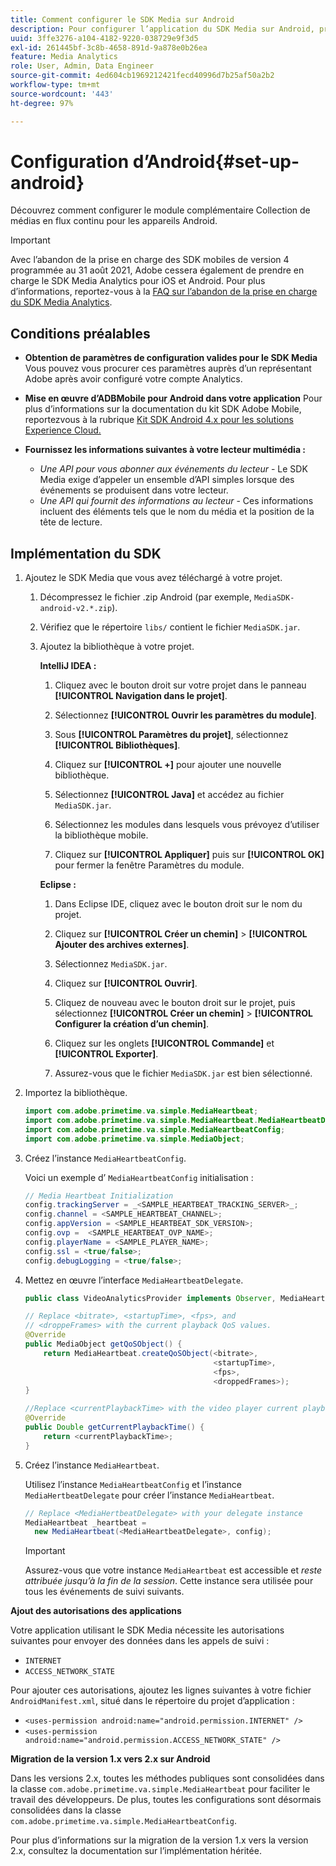 ```yaml
---
title: Comment configurer le SDK Media sur Android
description: Pour configurer l’application du SDK Media sur Android, procédez comme suit.
uuid: 3ffe3276-a104-4182-9220-038729e9f3d5
exl-id: 261445bf-3c8b-4658-891d-9a878e0b26ea
feature: Media Analytics
role: User, Admin, Data Engineer
source-git-commit: 4ed604cb1969212421fecd40996d7b25af50a2b2
workflow-type: tm+mt
source-wordcount: '443'
ht-degree: 97%

---
```


# Configuration d’Android{#set-up-android}

Découvrez comment configurer le module complémentaire Collection de médias en flux continu pour les appareils Android.

>[!IMPORTANT]
>
>Avec l’abandon de la prise en charge des SDK mobiles de version 4 programmée au 31 août 2021, Adobe cessera également de prendre en charge le SDK Media Analytics pour iOS et Android.  Pour plus d’informations, reportez-vous à la [FAQ sur l’abandon de la prise en charge du SDK Media Analytics](/help/additional-resources/end-of-support-faqs.md).


## Conditions préalables

* **Obtention de paramètres de configuration valides pour le SDK Media** Vous pouvez vous procurer ces paramètres auprès d’un représentant Adobe après avoir configuré votre compte Analytics.
* **Mise en œuvre d’ADBMobile pour Android dans votre application** Pour plus d’informations sur la documentation du kit SDK Adobe Mobile, reportezvous à la rubrique [Kit SDK Android 4.x pour les solutions Experience Cloud.](https://experienceleague.adobe.com/docs/mobile-services/android/overview.html?lang=fr)

* **Fournissez les informations suivantes à votre lecteur multimédia :**
   * *Une API pour vous abonner aux événements du lecteur* - Le SDK Media exige d’appeler un ensemble d’API simples lorsque des événements se produisent dans votre lecteur.
   * *Une API qui fournit des informations au lecteur* - Ces informations incluent des éléments tels que le nom du média et la position de la tête de lecture.

## Implémentation du SDK

1. Ajoutez le SDK Media que vous avez téléchargé à votre projet.

   1. Décompressez le fichier .zip Android (par exemple, `MediaSDK-android-v2.*.zip`).
   1. Vérifiez que le répertoire `libs/` contient le fichier `MediaSDK.jar`.

   1. Ajoutez la bibliothèque à votre projet.

      **IntelliJ IDEA :**

      1. Cliquez avec le bouton droit sur votre projet dans le panneau **[!UICONTROL Navigation dans le projet]**.
      1. Sélectionnez **[!UICONTROL Ouvrir les paramètres du module]**.
      1. Sous **[!UICONTROL Paramètres du projet]**, sélectionnez **[!UICONTROL Bibliothèques]**.

      1. Cliquez sur **[!UICONTROL +]** pour ajouter une nouvelle bibliothèque.
      1. Sélectionnez **[!UICONTROL Java]** et accédez au fichier `MediaSDK.jar`.

      1. Sélectionnez les modules dans lesquels vous prévoyez d’utiliser la bibliothèque mobile.
      1. Cliquez sur **[!UICONTROL Appliquer]** puis sur **[!UICONTROL OK]** pour fermer la fenêtre Paramètres du module.

      **Eclipse :**

      1. Dans Eclipse IDE, cliquez avec le bouton droit sur le nom du projet.
      1. Cliquez sur **[!UICONTROL Créer un chemin]** > **[!UICONTROL Ajouter des archives externes]**.
      1. Sélectionnez `MediaSDK.jar`.
      1. Cliquez sur **[!UICONTROL Ouvrir]**.
      1. Cliquez de nouveau avec le bouton droit sur le projet, puis sélectionnez **[!UICONTROL Créer un chemin]** > **[!UICONTROL Configurer la création d’un chemin]**.
      1. Cliquez sur les onglets **[!UICONTROL Commande]** et **[!UICONTROL Exporter]**.

      1. Assurez-vous que le fichier `MediaSDK.jar` est bien sélectionné.

1. Importez la bibliothèque.

   ```java
   import com.adobe.primetime.va.simple.MediaHeartbeat;
   import com.adobe.primetime.va.simple.MediaHeartbeat.MediaHeartbeatDelegate;
   import com.adobe.primetime.va.simple.MediaHeartbeatConfig;
   import com.adobe.primetime.va.simple.MediaObject;
   ```

1. Créez l’instance `MediaHeartbeatConfig`.

   Voici un exemple d’ `MediaHeartbeatConfig` initialisation :

   ```java
   // Media Heartbeat Initialization
   config.trackingServer = _<SAMPLE_HEARTBEAT_TRACKING_SERVER>_;
   config.channel = <SAMPLE_HEARTBEAT_CHANNEL>;
   config.appVersion = <SAMPLE_HEARTBEAT_SDK_VERSION>;
   config.ovp =  <SAMPLE_HEARTBEAT_OVP_NAME>;
   config.playerName = <SAMPLE_PLAYER_NAME>;
   config.ssl = <true/false>;
   config.debugLogging = <true/false>;
   ```

1. Mettez en œuvre l’interface `MediaHeartbeatDelegate`.

   ```java
   public class VideoAnalyticsProvider implements Observer, MediaHeartbeatDelegate{}
   ```

   ```java
   // Replace <bitrate>, <startupTime>, <fps>, and  
   // <droppeFrames> with the current playback QoS values.  
   @Override
   public MediaObject getQoSObject() {
       return MediaHeartbeat.createQoSObject(<bitrate>,  
                                             <startupTime>,  
                                             <fps>,  
                                             <droppedFrames>);
   }
   
   //Replace <currentPlaybackTime> with the video player current playback time
   @Override
   public Double getCurrentPlaybackTime() {
       return <currentPlaybackTime>;
   }
   ```

1. Créez l’instance `MediaHeartbeat`.

   Utilisez l’instance `MediaHeartbeatConfig` et l’instance `MediaHertbeatDelegate` pour créer l’instance `MediaHeartbeat`.

   ```java
   // Replace <MediaHertbeatDelegate> with your delegate instance
   MediaHeartbeat _heartbeat =  
     new MediaHeartbeat(<MediaHeartbeatDelegate>, config);
   ```

   >[!IMPORTANT]
   >
   >Assurez-vous que votre instance `MediaHeartbeat` est accessible et *reste attribuée jusqu’à la fin de la session*. Cette instance sera utilisée pour tous les événements de suivi suivants.

**Ajout des autorisations des applications**

Votre application utilisant le SDK Media nécessite les autorisations suivantes pour envoyer des données dans les appels de suivi :

* `INTERNET`
* `ACCESS_NETWORK_STATE`

Pour ajouter ces autorisations, ajoutez les lignes suivantes à votre fichier `AndroidManifest.xml`, situé dans le répertoire du projet d’application :

* `<uses-permission android:name="android.permission.INTERNET" />`
* `<uses-permission android:name="android.permission.ACCESS_NETWORK_STATE" />`

**Migration de la version 1.x vers 2.x sur Android**

Dans les versions 2.x, toutes les méthodes publiques sont consolidées dans la classe `com.adobe.primetime.va.simple.MediaHeartbeat` pour faciliter le travail des développeurs. De plus, toutes les configurations sont désormais consolidées dans la classe `com.adobe.primetime.va.simple.MediaHeartbeatConfig`.

Pour plus d’informations sur la migration de la version 1.x vers la version 2.x, consultez la documentation sur l’implémentation héritée.
